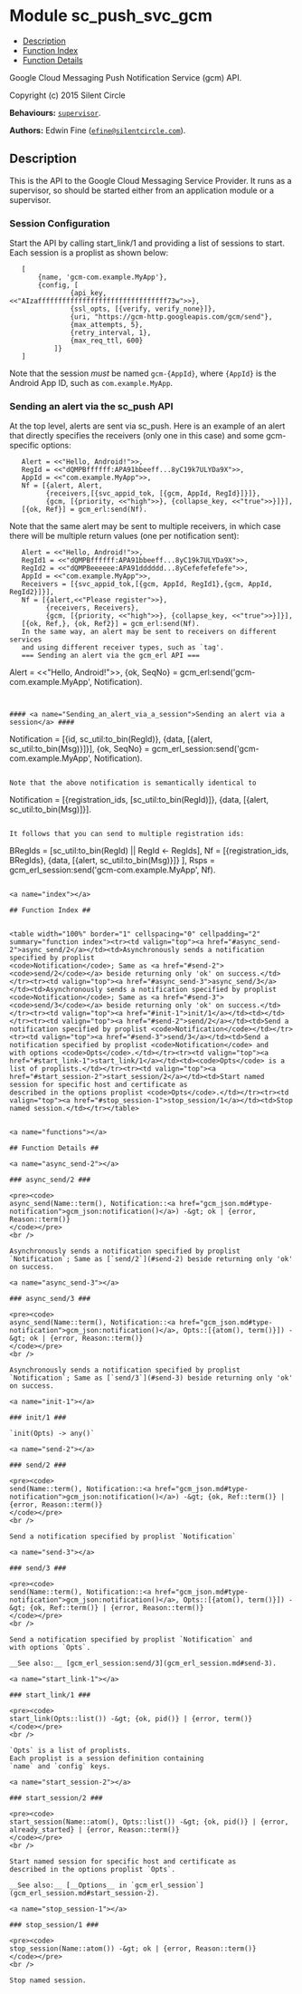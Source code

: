 

# Module sc_push_svc_gcm #
* [Description](#description)
* [Function Index](#index)
* [Function Details](#functions)

Google Cloud Messaging Push Notification Service (gcm) API.

Copyright (c) 2015 Silent Circle

__Behaviours:__ [`supervisor`](supervisor.md).

__Authors:__ Edwin Fine ([`efine@silentcircle.com`](mailto:efine@silentcircle.com)).

<a name="description"></a>

## Description ##

This is the API to the Google Cloud Messaging Service Provider. It
runs as a supervisor, so should be started either from an application
module or a supervisor.


### <a name="Session_Configuration">Session Configuration</a> ###

Start the API by calling start_link/1 and providing a list of
sessions to start. Each session is a proplist as shown below:

```
   [
       {name, 'gcm-com.example.MyApp'},
       {config, [
               {api_key, <<"AIzaffffffffffffffffffffffffffffffff73w">>},
               {ssl_opts, [{verify, verify_none}]},
               {uri, "https://gcm-http.googleapis.com/gcm/send"},
               {max_attempts, 5},
               {retry_interval, 1},
               {max_req_ttl, 600}
           ]}
   ]
```

Note that the session _must_ be named `gcm-{AppId}`,
where `{AppId}` is the Android App ID, such as
`com.example.MyApp`.


### <a name="Sending_an_alert_via_the_sc_push_API">Sending an alert via the sc_push API</a> ###

At the top level, alerts are sent via sc_push. Here is an example of
an alert that directly specifies the receivers (only one in this case)
and some gcm-specific options:

```
   Alert = <<"Hello, Android!">>,
   RegId = <<"dQMPBffffff:APA91bbeeff...8yC19k7ULYDa9X">>,
   AppId = <<"com.example.MyApp">>,
   Nf = [{alert, Alert,
         {receivers,[{svc_appid_tok, [{gcm, AppId, RegId}]}]},
         {gcm, [{priority, <<"high">>}, {collapse_key, <<"true">>}]}],
   [{ok, Ref}] = gcm_erl:send(Nf).
```

Note that the same alert may be sent to multiple receivers, in which
case there will be multiple return values (one per notification sent):

```
   Alert = <<"Hello, Android!">>,
   RegId1 = <<"dQMPBffffff:APA91bbeeff...8yC19k7ULYDa9X">>,
   RegId2 = <<"dQMPBeeeeee:APA91dddddd...8yCefefefefefe">>,
   AppId = <<"com.example.MyApp">>,
   Receivers = [{svc_appid_tok,[{gcm, AppId, RegId1},{gcm, AppId, RegId2}]}],
   Nf = [{alert,<<"Please register">>},
         {receivers, Receivers},
         {gcm, [{priority, <<"high">>}, {collapse_key, <<"true">>}]}],
   [{ok, Ref,}, {ok, Ref2}] = gcm_erl:send(Nf).
   In the same way, an alert may be sent to receivers on different services
   and using different receiver types, such as `tag'.
   === Sending an alert via the gcm_erl API ===
   ```
   Alert = <<"Hello, Android!">>,
   {ok, SeqNo} = gcm_erl:send('gcm-com.example.MyApp', Notification).
```


#### <a name="Sending_an_alert_via_a_session">Sending an alert via a session</a> ####

```
   Notification = [{id, sc_util:to_bin(RegId)},
                   {data, [{alert, sc_util:to_bin(Msg)}]}],
   {ok, SeqNo} = gcm_erl_session:send('gcm-com.example.MyApp', Notification).
```

Note that the above notification is semantically identical to

```
   Notification = [{registration_ids, [sc_util:to_bin(RegId)]},
                   {data, [{alert, sc_util:to_bin(Msg)]}].
```

It follows that you can send to multiple registration ids:

```
   BRegIds = [sc_util:to_bin(RegId) || RegId <- RegIds],
   Nf = [{registration_ids, BRegIds},
         {data, [{alert, sc_util:to_bin(Msg)}]}
   ],
   Rsps = gcm_erl_session:send('gcm-com.example.MyApp', Nf).
```

<a name="index"></a>

## Function Index ##


<table width="100%" border="1" cellspacing="0" cellpadding="2" summary="function index"><tr><td valign="top"><a href="#async_send-2">async_send/2</a></td><td>Asynchronously sends a notification specified by proplist
<code>Notification</code>; Same as <a href="#send-2"><code>send/2</code></a> beside returning only 'ok' on success.</td></tr><tr><td valign="top"><a href="#async_send-3">async_send/3</a></td><td>Asynchronously sends a notification specified by proplist
<code>Notification</code>; Same as <a href="#send-3"><code>send/3</code></a> beside returning only 'ok' on success.</td></tr><tr><td valign="top"><a href="#init-1">init/1</a></td><td></td></tr><tr><td valign="top"><a href="#send-2">send/2</a></td><td>Send a notification specified by proplist <code>Notification</code></td></tr><tr><td valign="top"><a href="#send-3">send/3</a></td><td>Send a notification specified by proplist <code>Notification</code> and
with options <code>Opts</code>.</td></tr><tr><td valign="top"><a href="#start_link-1">start_link/1</a></td><td><code>Opts</code> is a list of proplists.</td></tr><tr><td valign="top"><a href="#start_session-2">start_session/2</a></td><td>Start named session for specific host and certificate as
described in the options proplist <code>Opts</code>.</td></tr><tr><td valign="top"><a href="#stop_session-1">stop_session/1</a></td><td>Stop named session.</td></tr></table>


<a name="functions"></a>

## Function Details ##

<a name="async_send-2"></a>

### async_send/2 ###

<pre><code>
async_send(Name::term(), Notification::<a href="gcm_json.md#type-notification">gcm_json:notification()</a>) -&gt; ok | {error, Reason::term()}
</code></pre>
<br />

Asynchronously sends a notification specified by proplist
`Notification`; Same as [`send/2`](#send-2) beside returning only 'ok' on success.

<a name="async_send-3"></a>

### async_send/3 ###

<pre><code>
async_send(Name::term(), Notification::<a href="gcm_json.md#type-notification">gcm_json:notification()</a>, Opts::[{atom(), term()}]) -&gt; ok | {error, Reason::term()}
</code></pre>
<br />

Asynchronously sends a notification specified by proplist
`Notification`; Same as [`send/3`](#send-3) beside returning only 'ok' on success.

<a name="init-1"></a>

### init/1 ###

`init(Opts) -> any()`

<a name="send-2"></a>

### send/2 ###

<pre><code>
send(Name::term(), Notification::<a href="gcm_json.md#type-notification">gcm_json:notification()</a>) -&gt; {ok, Ref::term()} | {error, Reason::term()}
</code></pre>
<br />

Send a notification specified by proplist `Notification`

<a name="send-3"></a>

### send/3 ###

<pre><code>
send(Name::term(), Notification::<a href="gcm_json.md#type-notification">gcm_json:notification()</a>, Opts::[{atom(), term()}]) -&gt; {ok, Ref::term()} | {error, Reason::term()}
</code></pre>
<br />

Send a notification specified by proplist `Notification` and
with options `Opts`.

__See also:__ [gcm_erl_session:send/3](gcm_erl_session.md#send-3).

<a name="start_link-1"></a>

### start_link/1 ###

<pre><code>
start_link(Opts::list()) -&gt; {ok, pid()} | {error, term()}
</code></pre>
<br />

`Opts` is a list of proplists.
Each proplist is a session definition containing
`name` and `config` keys.

<a name="start_session-2"></a>

### start_session/2 ###

<pre><code>
start_session(Name::atom(), Opts::list()) -&gt; {ok, pid()} | {error, already_started} | {error, Reason::term()}
</code></pre>
<br />

Start named session for specific host and certificate as
described in the options proplist `Opts`.

__See also:__ [__Options__ in `gcm_erl_session`](gcm_erl_session.md#start_session-2).

<a name="stop_session-1"></a>

### stop_session/1 ###

<pre><code>
stop_session(Name::atom()) -&gt; ok | {error, Reason::term()}
</code></pre>
<br />

Stop named session.


